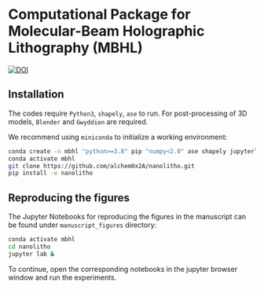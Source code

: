 # Computational Package for Molecular-Beam Holographic Lithography (MBHL)
[![DOI](https://zenodo.org/badge/652728964.svg)](https://doi.org/10.5281/zenodo.14986964)

## Installation
The codes require `Python3`, `shapely`, `ase` to run. For post-processing of 3D models,
`Blender` and `Gwyddion` are required.

We recommend using `miniconda` to initialize a working environment:
```bash
conda create -n mbhl "python>=3.8" pip "numpy<2.0" ase shapely jupyterlab
conda activate mbhl
git clone https://github.com/alchem0x2A/nanolitho.git
pip install -e nanolitho
```

## Reproducing the figures
The Jupyter Notebooks for reproducing the figures in the manuscript can be found under `manuscript_figures`
directory:

```bash
conda activate mbhl
cd nanolitho
jupyter lab &
```
To continue, open the corresponding notebooks in the jupyter browser window and run the experiments.
